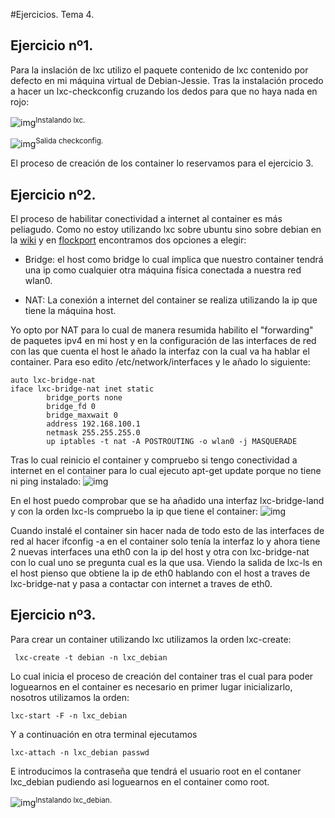 #Ejercicios. Tema 4.


## Ejercicio nº1.

Para la inslación de lxc utilizo el paquete contenido de lxc contenido por defecto en mi máquina virtual de Debian-Jessie. Tras la instalación procedo a hacer un lxc-checkconfig cruzando los dedos para que no haya nada en rojo:

![img](https://i.sli.mg/q8hk84.png)<sup>Instalando lxc.</sup>

![img](https://i.sli.mg/Yde9hF.png)<sup>Salida checkconfig.</sup>


El proceso de creación de los container lo reservamos para el ejercicio 3.


## Ejercicio nº2.

El proceso de habilitar conectividad a internet al container es más peliagudo. Como no estoy utilizando lxc sobre ubuntu sino sobre debian en la [wiki](https://wiki.debian.org/LXC/SimpleBridge) y en [flockport](https://www.flockport.com/lxc-networking-guide/)  encontramos dos opciones a elegir:

* Bridge: el host como bridge lo cual implica que nuestro container tendrá una ip como cualquier otra máquina física conectada a nuestra red wlan0.

* NAT: La conexión a internet del container se realiza utilizando la ip que tiene la máquina host.

Yo opto por NAT para lo cual de manera resumida habilito  el "forwarding" de paquetes ipv4 en mi host y en la configuración de las interfaces de red con las que cuenta el host le añado la interfaz con la cual va ha hablar el container. Para eso edito /etc/network/interfaces y le añado lo siguiente:

```
auto lxc-bridge-nat
iface lxc-bridge-nat inet static
        bridge_ports none
        bridge_fd 0
        bridge_maxwait 0
        address 192.168.100.1
        netmask 255.255.255.0
        up iptables -t nat -A POSTROUTING -o wlan0 -j MASQUERADE
```

Tras lo cual reinicio el container y compruebo si tengo conectividad a internet en el container para lo cual ejecuto apt-get update porque no tiene ni ping instalado:
![img](https://i.sli.mg/oXpVVs.png)


En el host puedo comprobar que se ha añadido una interfaz lxc-bridge-land y con la orden lxc-ls compruebo la ip que tiene el container:
![img](https://i.sli.mg/jgIWV2.png)

Cuando instalé el container sin hacer nada de todo esto de las interfaces de red al hacer ifconfig -a en el container solo tenía la interfaz lo y ahora tiene 2 nuevas interfaces una eth0 con la ip del host y otra con lxc-bridge-nat con lo cual uno se pregunta cual es la que usa. Viendo la salida de lxc-ls en el host pienso que obtiene la ip de eth0 hablando con el host a traves de lxc-bridge-nat  y pasa a contactar con internet a traves de eth0.

## Ejercicio nº3.


Para crear un container utilizando lxc utilizamos la orden lxc-create:
```
 lxc-create -t debian -n lxc_debian
```
Lo cual inicia el proceso de creación del container tras el cual para poder loguearnos en el container es necesario en primer lugar inicializarlo, nosotros utilizamos la orden:
```
lxc-start -F -n lxc_debian
```
Y a continuación en otra terminal ejecutamos 

```
lxc-attach -n lxc_debian passwd
```

E introducimos la contraseña que tendrá el usuario root en el contaner lxc_debian pudiendo asi loguearnos en el container como root.


![img](https://i.sli.mg/sZpXTj.png)<sup>Instalando lxc_debian.</sup>



